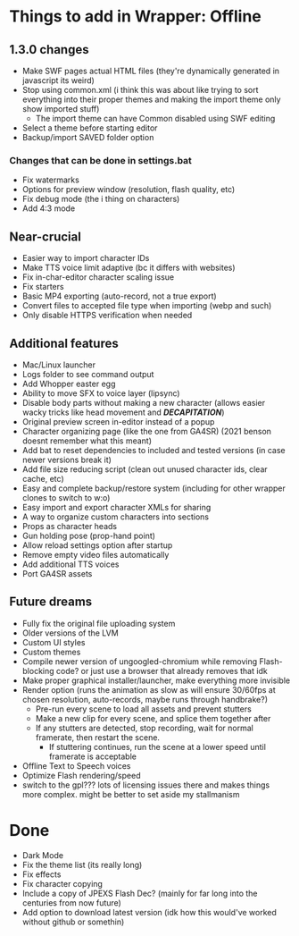# Things to add in Wrapper: Offline

## 1.3.0 changes
  - Make SWF pages actual HTML files (they're dynamically generated in javascript its weird)
  - Stop using common.xml (i think this was about like trying to sort everything into their proper themes and making the import theme only show imported stuff)
    - The import theme can have Common disabled using SWF editing 
  - Select a theme before starting editor
  - Backup/import SAVED folder option

### Changes that can be done in settings.bat
  - Fix watermarks
  - Options for preview window (resolution, flash quality, etc)
  - Fix debug mode (the i thing on characters)
  - Add 4:3 mode

## Near-crucial
  - Easier way to import character IDs
  - Make TTS voice limit adaptive (bc it differs with websites)
  - Fix in-char-editor character scaling issue
  - Fix starters
  - Basic MP4 exporting (auto-record, not a true export)
  - Convert files to accepted file type when importing (webp and such)
  - Only disable HTTPS verification when needed

## Additional features
  - Mac/Linux launcher
  - Logs folder to see command output
  - Add Whopper easter egg
  - Ability to move SFX to voice layer (lipsync)
  - Disable body parts without making a new character (allows easier wacky tricks like head movement and ***DECAPITATION***)
  - Original preview screen in-editor instead of a popup
  - Character organizing page (like the one from GA4SR) (2021 benson doesnt remember what this meant)
  - Add bat to reset dependencies to included and tested versions (in case newer versions break it)
  - Add file size reducing script (clean out unused character ids, clear cache, etc)
  - Easy and complete backup/restore system (including for other wrapper clones to switch to w:o)
  - Easy import and export character XMLs for sharing
  - A way to organize custom characters into sections
  - Props as character heads
  - Gun holding pose (prop-hand point)
  - Allow reload settings option after startup
  - Remove empty video files automatically
  - Add additional TTS voices
  - Port GA4SR assets

## Future dreams
  - Fully fix the original file uploading system
  - Older versions of the LVM
  - Custom UI styles
  - Custom themes
  - Compile newer version of ungoogled-chromium while removing Flash-blocking code? or just use a browser that already removes that idk
  - Make proper graphical installer/launcher, make everything more invisible
  - Render option (runs the animation as slow as will ensure 30/60fps at chosen resolution, auto-records, maybe runs through handbrake?)
    - Pre-run every scene to load all assets and prevent stutters
    - Make a new clip for every scene, and splice them together after
    - If any stutters are detected, stop recording, wait for normal framerate, then restart the scene.
      - If stuttering continues, run the scene at a lower speed until framerate is acceptable
  - Offline Text to Speech voices
  - Optimize Flash rendering/speed
  - switch to the gpl??? lots of licensing issues there and makes things more complex. might be better to set aside my stallmanism

# Done
  - Dark Mode
  - Fix the theme list (its really long)
  - Fix effects
  - Fix character copying
  - Include a copy of JPEXS Flash Dec? (mainly for far long into the centuries from now future)
  - Add option to download latest version (idk how this would've worked without github or somethin)
